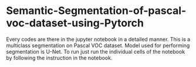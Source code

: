 # Semantic-Segmentation-of-pascal-voc-dataset-using-Pytorch

Every codes are there in the jupyter notebook in a detailed manner. This is a multiclass segmentation on Pascal VOC dataset. Model used for performing segmentation is U-Net. To run just run the individual cells of the notebook by following the instruction in the notebook.
